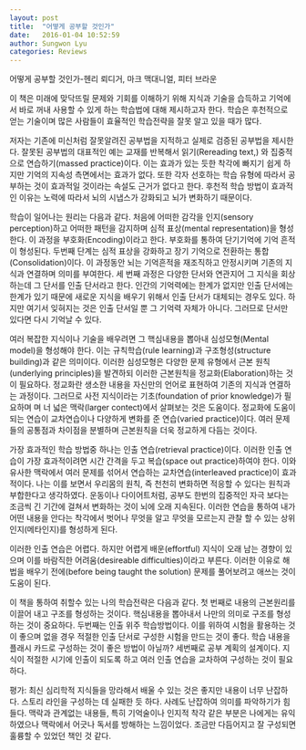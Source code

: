 ```yaml
---
layout: post
title:  "어떻게 공부할 것인가"
date:   2016-01-04 10:52:59
author: Sungwon Lyu
categories: Reviews
---
```

어떻게 공부할 것인가-헨리 뢰디거, 마크 맥대니얼, 피터 브라운

 이 책은 미래에 맞닥뜨릴 문제와 기회를 이해하기 위해 지식과 기술을 습득하고 기억에서 바로 꺼내 사용할 수 있게 하는 학습법에 대해 제시하고자 한다. 학습은 후천적으로 얻는 기술이며 많은 사람들이 효율적인 학습전략을 잘못 알고 있을 때가 많다. 

 저자는 기존에 미신처럼 잘못알려진 공부법을 지적하고 실제로 검증된 공부법을 제시한다. 잘못된 공부법의 대표적인 예는 교재를 반복해서 읽기(Rereading text,) 와 집중적으로 연습하기(massed practice)이다. 이는 효과가 있는 듯한 착각에 빠지기 쉽게 하지만 기억의 지속성 측면에서는 효과가 없다. 또한 각자 선호하는 학습 유형에 따라서 공부하는 것이 효과적일 것이라는 속설도 근거가 없다고 한다. 후천적 학습 방법이 효과적인 이유는 노력에 따라서 뇌의 시냅스가 강화되고 뇌가 변화하기 때문이다.

 학습이 일어나는 원리는 다음과 같다. 처음에 어떠한 감각을 인지(sensory perception)하고 어떠한 패턴을 감지하며 심적 표상(mental representation)을 형성한다. 이 과정을 부호화(Encoding)이라고 한다. 부호화를 통하여 단기기억에 기억 흔적이 형성된다. 두번째 단계는 심적 표상을 강화하고 장기 기억으로 전환하는 통합(Consolidation)이다. 이 과정동안 뇌는 기억흔적을 재조직하고 안정시키며 기존의 지식과 연결하며 의미를 부여한다. 세 번째 과정은 다양한 단서와 연관지어 그 지식을 회상하는데 그 단서를 인출 단서라고 한다. 인간의 기억력에는 한계가 없지만 인출 단서에는 한계가 있기 때문에 새로운 지식을 배우기 위해서 인출 단서가 대체되는 경우도 있다.  하지만 여기서 잊혀지는 것은 인출 단서일 뿐 그 기억력 자체가 아니다. 그러므로 단서만 있다면 다시 기억날 수 있다. 

 여러 복잡한 지식이나 기술을 배우려면 그 핵심내용을 뽑아내 심성모형(Mental model)을 형성해야 한다. 이는 규칙학습(rule learning)과 구조형성(structure building)과 같은 의미이다. 이러한 심성모형은 다양한 문제 유형에서 근본 원칙(underlying principles)을 발견하되 이러한 근본원칙을 정교화(Elaboration)하는 것이 필요하다. 정교화란 생소한 내용을 자신만의 언어로 표현하여 기존의 지식과 연결하는 과정이다. 그러므로 사전 지식이라는 기초(foundation of prior knowledge)가 필요하며 며 너 넓은 맥락(larger contect)에서 살펴보는 것은 도움이다. 정교화에 도움이 되는 연습이 교차연습이나 다양하게 변화를 준 연습(varied practice)이다. 여러 문제들의 공통점과 차이점을 분별하며 근본원칙을 더욱 정교하게 다듬는 것이다. 

 가장 효과적인 학습 방법중 하나는 인출 연습(retrieval practice)이다. 이러한 인출 연습이 가장 효과적이려면 시간 간격을 두고 복습(space out practice)하여야 한다. 이와 유사한 맥락에서 여러 문제를 섞어서 연습하는 교차연습(interleaved practice)이 효과적이다. 나는 이를 보면서 우리몸의 원칙, 즉 천천히 변화하면 적응할 수 있다는 원칙과 부합한다고 생각하였다. 운동이나 다이어트처럼, 공부도 한번의 집중적인 자극 보다는 조금씩 긴 기간에 걸쳐서 변화하는 것이 뇌에 오래 지속된다. 이러한 연습을 통하여 내가 어떤 내용을 안다는 착각에서 벗어나 무엇을 알고 무엇을 모르는지 관찰 할 수 있는 상위인지(메타인지)를 형성하게 된다.

 이러한 인출 연습은 어렵다. 하지만 어렵게 배운(effortful) 지식이 오래 남는 경향이 있으며 이를 바람직한 어려움(desireable difficulties)이라고 부른다. 이러한 이유로 해법을 배우기 전에(before being taught the solution) 문제를 풀어보려고 애쓰는 것이 도움이 된다. 

 이 책을 통하여 취할수 있는 나의 학습전략은 다음과 같다. 첫 번째로 내용의 근본원리를 이끌어 내고 구조를 형성하는 것이다. 핵심내용을 뽑아내서 나만의 의미로 구조를 형성하는 것이 중요하다. 두번째는 인출 위주 학습방법이다. 이를 위하여 시험을 활용하는 것이 좋으며 없을 경우 적절한 인출 단서로 구성한 시험을 만드는 것이 좋다. 학습 내용을 플래시 카드로 구성하는 것이 좋은 방법이 아닐까? 세번째로 공부 계획의 설계이다. 지식이 적절한 시기에 인출이 되도록 하고 여러 인출 연습을 교차하여 구성하는 것이 필요하다.  

평가: 최신 심리학적 지식들을 망라해서 배울 수 있는 것은 좋지만 내용이 너무 난잡하다. 스토리 라인을 구성하는 데 실패한 듯 하다. 사례도 난잡하여 의미를 파악하기가 힘들다. 맥락과 관계없는 내용들, 특히 기억술이나 인지적 착각 같은 부분은 나에게는 유익하였으나 맥락에서 어긋나 독서를 방해하는 느낌이었다. 조금만 다듬어지고 잘 구성되면 훌륭할 수 있었던 책인 것 같다. 
